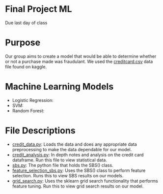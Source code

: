 # Final Project ML
Due last day of class

# Purpose
Our group aims to create a model that would be able to determine whether or not a purchase made was fraudulant. We used the [creditcard.csv](https://www.kaggle.com/mlg-ulb/creditcardfraud "creditcard.csv") data file found on kaggle.
# Machine Learning Models

 - Logistic Regression: 
 - SVM:
 - Random Forest:

# File Descriptions

 - [credit_data.py](https://github.com/Jhavaa/Final_Project_ML/blob/master/credit_data.py
   "credit_data.py"): Loads the data and does any appropriate data
   preprocessing to make the data dependable for our model.
 - [credit_analysis.py](https://github.com/Jhavaa/Final_Project_ML/blob/master/credit_analysis.py
   "credit_analysis.py"): In depth notes and analysis on the credit card
   dataframe. Run this file to view statistical data.
 - [sbs.py](https://github.com/Jhavaa/Final_Project_ML/blob/master/sbs.py
   "sbs.py"): The python file that holds the SBS() class.
 - [feature_selection_sbs.py](https://github.com/Jhavaa/Final_Project_ML/blob/master/feature_selection_sbs.py
   "feature_selection_sbs.py"): Uses the SBS() class to perform feature
   selection. Runs this to view SBS results on our models.
 - [grid_search.py](https://github.com/Jhavaa/Final_Project_ML/blob/master/grid_search.py
   "grid_search.py"): Uses the sklearn grid search functionality that
   performs feature tuning. Run this to view grid search results on our model.
